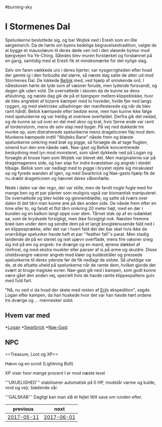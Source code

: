 #burning-sky

# I Stormenes Dal 

Spelunkerne besluttede sig, og bar Wojtek ned i Eresh som en lille sørgemarch. Da de hørte om byens kedelige begravelsestradition, valgte de at bygge et mausolæum til deres døde ven ind i den sløsede bymur mod bjergvejen fra Ye-Ching. Således blev muren forstærket og forskønnet på en gang, samtidig med at Eresh fik et mindesmærke for det nylige slag.

Selv om faren vækkede uro i deres hjerter, var nysgerrigheden efter hvad der gemte ig i den forbudte dal større, så næste dag satte de atter ud mod Stormenes Dal. De lokkede [Bellok](./Bellok.md) med, ved hjælp af smiskende ord. I nåleskoven hørte de lyde som af væsner forude, men lydende forsvandt, og dagen gik uden vold. De overnattede i skoven da de kunne se dens afslutning, og næste dag gik de på et bjergspor mellem klippeblokke, hvor de blev angrebet af bizarre kæmper med to hoveder, hvide fjer ned langs ryggen, og med elektriske udladninger der manifesterede sig når de blev ramt hårdt. Bellok kæmpede efter bedste evne, men han kunne ikke følge med spelunkerne og var heldig at overleve overfaldet. Derfra gik det nedad, og de kunne se ud over en dal med skov og krat, hvis fjerne ende var ramt af tordenstorm, mens de selv slap med byger. På vej ned dukkede tre munke op, som distraherede spelunkerne mens drageticoren fløj mod dem. Munkene kæmpede indtil "Wojteks Bane" nåede frem og blæste spelunkerne omkring med brøl og pigge, så forsøgte de at tage flugten, omend kun den ene nåede væk. Nae-gast og Bellok koncentrerede beskydning med lyn mod monsteret, som såret dykkede ned på Logan og forsøgte at knuse ham som Wojtek var blevet det. Men marginalerne var på dragemagerens side, og han slap for indre kvæstelser og angreb i stedet tilbage. Bellok som var nedlagt med to pigge i brystet rejste sig mirakuløst op og fyrede wanden af igen, og med Swarbrick og Nae-gasts hjælp fik de nu dræbt drageticoren og hævnet deres våbenfælle.

Nede i dalen var der regn, der var stille, men de fandt nogle fugle med for mange ben og et par planter som muligvis også var biomantisk manipuleret. De overnattede og blev kolde og gennemblødte, og satte så tværs over dalen til det tårn man kunne ane på den anden side. De nåede frem efter en time eller to, og fandt et flot tårn omkring 20 meter højt, med en dør i bunden og en balkon langt oppe over dem. Tårnet stak op af en isdækket sø, som de krydsede forsigtigt, men ikke forsigtigt nok. Næsten fremme brød isen under dem og sendte dem på et langt knogleknusende fald ned i en klippesprække, eller det var i hvert fald det der bar sket hvis ikke de snarrådige spelunker havde haft et par ''feather fall''s parat. Men stadig landende de på en stenet og iset ujævn overflade, mens fire væsner sneg sig ind på em og angreb: tre dværge og en mand, øjnene dækket af rimfrost, og med ekstra muskler eller panser af is på arme og skuldre. Disse uheldsvangre væsner angreb med kløer og kuldestråler og pressede spelunkerne til deres yderste før de fik nedlagt de sidste. Så uheldige var de, at de afsatte uheld på spelunkerne når de ramte dem, hvilket gjorde det svært at bruge magiske evner. Nae-gast gik ned i kampen, som godt kunne være gået den anden vej, specielt hvis de havde ramte klippespaltens gulv med fuld fart.

"Nå, nu ved vi da hvad der skete med resten af [Eril](./Eril.md)s ekspedition", sagde Logan efter kampen, da han huskede hvor det var han havde hørt ordene tre dværge og ... mennesker sidst.   


## Hvem var med

*[Logan](./Logan.md)
*[Swarbrick](./Swarbrick%20Everwood.md)
*[Nae-Gast](./Nae-Gast%20Oldknist.md) 


## NPC


==Treasure, Loot og XP==

Hævn og en scroll (Lightning Bolt)



XP viser hvor mange procent I er mod næste level

'''UKUELIGHED''' stabiliserer automatisk på 0 HP, modstår varme og kulde, vind og vejr, blødende sår.

'''GALSKAB''' Dagligt kan man slå et fejlet Will save om runden efter.

| previous | next |
| --- | --- |
| [2017-05-11](./2017-05-11.md) | [2017-06-01](./2017-06-01.md) |

